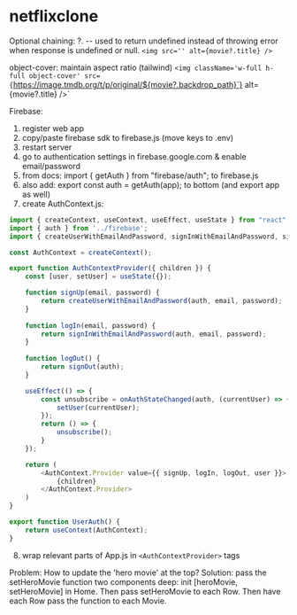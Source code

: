 # netflixclone

Optional chaining: ?. -- used to return undefined instead of throwing error when response is undefined or null.
`<img src='' alt={movie?.title} />`


object-cover: maintain aspect ratio (tailwind)
                `<img className='w-full h-full object-cover' src={`https://image.tmdb.org/t/p/original/${movie?.backdrop_path}`} alt={movie?.title} />`

Firebase:
1. register web app
2. copy/paste firebase sdk to firebase.js (move keys to .env)
3. restart server
4. go to authentication settings in firebase.google.com & enable email/password
5. from docs: import { getAuth } from "firebase/auth"; to firebase.js
6. also add: export const auth = getAuth(app); to bottom (and export app as well)
7. create AuthContext.js:
```Javascript
import { createContext, useContext, useEffect, useState } from "react";
import { auth } from '../firebase';
import { createUserWithEmailAndPassword, signInWithEmailAndPassword, signOut, onAuthStateChanged } from 'firebase/auth';

const AuthContext = createContext();

export function AuthContextProvider({ children }) {
    const [user, setUser] = useState({});

    function signUp(email, password) {
        return createUserWithEmailAndPassword(auth, email, password);
    }
    
    function logIn(email, password) {
        return signInWithEmailAndPassword(auth, email, password);
    }
    
    function logOut() {
        return signOut(auth);
    }

    useEffect(() => {
        const unsubscribe = onAuthStateChanged(auth, (currentUser) => {
            setUser(currentUser);
        });
        return () => {
            unsubscribe();
        }
    });

    return (
        <AuthContext.Provider value={{ signUp, logIn, logOut, user }}>
            {children}
        </AuthContext.Provider>
    )
}

export function UserAuth() {
    return useContext(AuthContext);
}
```
8. wrap relevant parts of App.js in `<AuthContextProvider>` tags

Problem: How to update the 'hero movie' at the top?
Solution: pass the setHeroMovie function two components deep:
init [heroMovie, setHeroMovie] in Home. Then pass setHeroMovie to each Row. Then have each Row pass the function to each Movie.